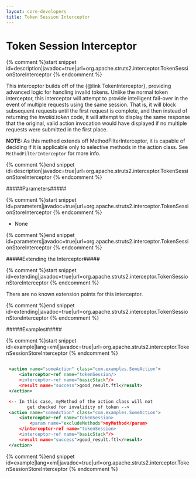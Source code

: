 ```yaml
---
layout: core-developers
title: Token Session Interceptor
---
```


# Token Session Interceptor



{% comment %}start snippet id=description|javadoc=true|url=org.apache.struts2.interceptor.TokenSessionStoreInterceptor {% endcomment %}
<p> <p>
 This interceptor builds off of the {@link TokenInterceptor}, providing advanced logic for handling invalid tokens.
 Unlike the normal token interceptor, this interceptor will attempt to provide intelligent fail-over in the event of
 multiple requests using the same session. That is, it will block subsequent requests until the first request is
 complete, and then instead of returning the <i>invalid.token</i> code, it will attempt to display the same response
 that the original, valid action invocation would have displayed if no multiple requests were submitted in the first
 place.
 </p>

 <p>
 <b>NOTE:</b> As this method extends off MethodFilterInterceptor, it is capable of
 deciding if it is applicable only to selective methods in the action class. See
 <code>MethodFilterInterceptor</code> for more info.
 </p>

</p>
{% comment %}end snippet id=description|javadoc=true|url=org.apache.struts2.interceptor.TokenSessionStoreInterceptor {% endcomment %}

#####Parameters#####



{% comment %}start snippet id=parameters|javadoc=true|url=org.apache.struts2.interceptor.TokenSessionStoreInterceptor {% endcomment %}
<p>
 <ul>

 <li>None</li>

 </ul>

</p>
{% comment %}end snippet id=parameters|javadoc=true|url=org.apache.struts2.interceptor.TokenSessionStoreInterceptor {% endcomment %}

#####Extending the Interceptor#####



{% comment %}start snippet id=extending|javadoc=true|url=org.apache.struts2.interceptor.TokenSessionStoreInterceptor {% endcomment %}
<p> <p>
 There are no known extension points for this interceptor.
 </p>
</p>
{% comment %}end snippet id=extending|javadoc=true|url=org.apache.struts2.interceptor.TokenSessionStoreInterceptor {% endcomment %}

#####Examples#####



{% comment %}start snippet id=example|lang=xml|javadoc=true|url=org.apache.struts2.interceptor.TokenSessionStoreInterceptor {% endcomment %}

```xml

 <action name="someAction" class="com.examples.SomeAction">
     <interceptor-ref name="tokenSession/>
     <interceptor-ref name="basicStack"/>
     <result name="success">good_result.ftl</result>
 </action>

 <-- In this case, myMethod of the action class will not
        get checked for invalidity of token -->
 <action name="someAction" class="com.examples.SomeAction">
     <interceptor-ref name="tokenSession>
         <param name="excludeMethods">myMethod</param>
     </interceptor-ref name="tokenSession>
     <interceptor-ref name="basicStack"/>
     <result name="success">good_result.ftl</result>
 </action>


```

{% comment %}end snippet id=example|lang=xml|javadoc=true|url=org.apache.struts2.interceptor.TokenSessionStoreInterceptor {% endcomment %}

